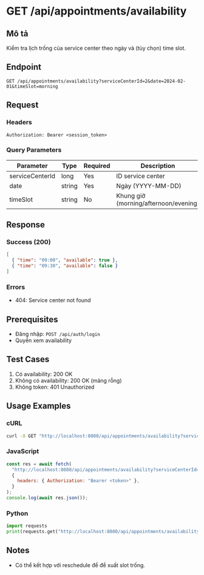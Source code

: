 # GET /api/appointments/availability

## Mô tả

Kiểm tra lịch trống của service center theo ngày và (tùy chọn) time slot.

## Endpoint

```
GET /api/appointments/availability?serviceCenterId=2&date=2024-02-01&timeSlot=morning
```

## Request

### Headers

```
Authorization: Bearer <session_token>
```

### Query Parameters

| Parameter       | Type   | Required | Description                           |
| --------------- | ------ | -------- | ------------------------------------- |
| serviceCenterId | long   | Yes      | ID service center                     |
| date            | string | Yes      | Ngày (YYYY-MM-DD)                     |
| timeSlot        | string | No       | Khung giờ (morning/afternoon/evening) |

## Response

### Success (200)

```json
[
  { "time": "09:00", "available": true },
  { "time": "09:30", "available": false }
]
```

### Errors

- 404: Service center not found

## Prerequisites

- Đăng nhập: `POST /api/auth/login`
- Quyền xem availability

## Test Cases

1. Có availability: 200 OK
2. Không có availability: 200 OK (mảng rỗng)
3. Không token: 401 Unauthorized

## Usage Examples

### cURL

```bash
curl -X GET "http://localhost:8080/api/appointments/availability?serviceCenterId=2&date=2024-02-01&timeSlot=morning" -H "Authorization: Bearer <token>"
```

### JavaScript

```javascript
const res = await fetch(
  "http://localhost:8080/api/appointments/availability?serviceCenterId=2&date=2024-02-01&timeSlot=morning",
  {
    headers: { Authorization: "Bearer <token>" },
  }
);
console.log(await res.json());
```

### Python

```python
import requests
print(requests.get("http://localhost:8080/api/appointments/availability", headers={"Authorization":"Bearer <token>"}, params={"serviceCenterId":2,"date":"2024-02-01","timeSlot":"morning"}).json())
```

## Notes

- Có thể kết hợp với reschedule để đề xuất slot trống.
